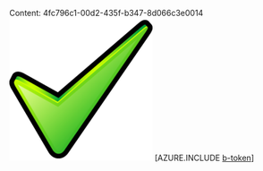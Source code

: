 Content: 4fc796c1-00d2-435f-b347-8d066c3e0014![image](31b11bc5-8782-4dfc-ab22-ac39fb844a46.png)
[AZURE.INCLUDE [b-token](b4a6702c-fc89-4261-a5d0-88dafdeae135.md)]
